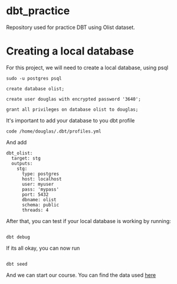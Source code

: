 # dbt_practice
Repository used for practice DBT using Olist dataset.

# Creating a local database
For this project, we will need to create a local database, using psql

```
sudo -u postgres psql

create database olist;

create user douglas with encrypted password '3640';

grant all privileges on database olist to douglas;

```

It's important to add your database to you dbt profile

```
code /home/douglas/.dbt/profiles.yml

```
And add

```
dbt_olist:
  target: stg
  outputs:
    stg:
      type: postgres
      host: localhost
      user: myuser
      pass: 'mypass'
      port: 5432
      dbname: olist
      schema: public
      threads: 4

```
After that, you can test if your local database is working by running:

```

dbt debug

```

If its all okay, you can now run 

```

dbt seed

```
And we can start our course. You can find the data used [here](https://www.kaggle.com/olistbr/brazilian-ecommerce)